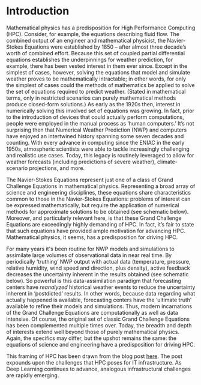 # Introduction 

Mathematical physics has a predisposition for High Performance Computing (HPC). Consider, for example, the equations describing fluid flow. The combined output of an engineer and mathematical physicist, the Navier-Stokes Equations were established by 1850 – after almost three decade’s worth of combined effort. Because this set of coupled partial differential equations establishes the underpinnings for weather prediction, for example, there has been vested interest in them ever since. Except in the simplest of cases, however, solving the equations that model and simulate weather proves to be mathematically intractable; in other words, for only the simplest of cases could the methods of mathematics be applied to solve the set of equations required to predict weather. (Stated in mathematical terms, only in restricted scenarios can purely mathematical methods produce closed-form solutions.) As early as the 1920s then, interest in numerically solving this involved set of equations was growing. In fact, prior to the introduction of devices that could actually perform computations, people were employed in the manual process as ‘human computers.’ It’s not surprising then that Numerical Weather Prediction (NWP) and computers have enjoyed an intertwined history spanning some seven decades and counting. With every advance in computing since the ENIAC in the early 1950s, atmospheric scientists were able to tackle increasingly challenging and realistic use cases. Today, this legacy is routinely leveraged to allow for weather forecasts (including predictions of severe weather), climate-scenario projections, and more. 

The Navier-Stokes Equations represent just one of a class of Grand Challenge Equations in mathematical physics. Representing a broad array of science and engineering disciplines, these equations share characteristics common to those in the Navier-Stokes Equations: problems of interest can be expressed mathematically, but require the application of numerical methods for approximate solutions to be obtained (see schematic below). Moreover, and particularly relevant here, is that these Grand Challenge Equations are exceedingly highly demanding of HPC. In fact, it’s fair to state that such equations have provided ample motivation for advancing HPC. Mathematical physics, it seems, has a predisposition for driving HPC.

For many years it's been routine for NWP models and simulations to assimilate large volumes of observational data in near real time. By periodically ‘truthing’ NWP output with actual data (temperature, pressure, relative humidity, wind speed and direction, plus density), active feedback decreases the uncertainty inherent in the results obtained (see schematic below). So powerful is this data-assimilation paradigm that forecasting centers have _reanalyzed_ historical weather events to reduce the uncertainty inherent in ‘postdicted’ results. In other words, because data regarding what actually happened is available, forecasting centers have the ‘ultimate truth’ available to refine their models and simulations. Thus, modern incarnations of the Grand Challenge Equations are computationally as well as data intensive. Of course, the original set of classic Grand Challenge Equations has been complemented multiple times over. Today, the breadth and depth of interests extend well beyond those of purely mathematical physics. Again, the specifics may differ, but the upshot remains the same: the equations of science and engineering have a predisposition for driving HPC.

This framing of HPC has been drawn from the blog post [here](https://terawe.com/HpcAI). The post expounds upon the challenges that HPC poses for IT infrastructure. As Deep Learning continues to advance, analogous infrastructural challenges are rapidly emerging. 